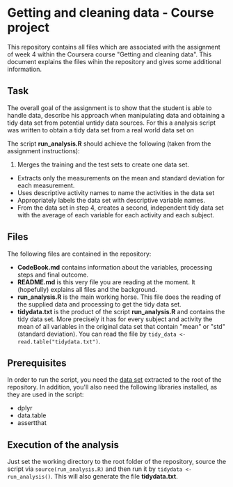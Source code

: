 # Getting and cleaning data - Course project
This repository contains all files which are associated with the assignment of
week 4 within the Coursera course "Getting and cleaning data".
This document explains the files wihin the repository and gives some additional
information.


## Task
The overall goal of the assignment is to show that the student is able to handle data, describe his approach when manipulating data and obtaining a tidy data set from potential untidy data sources. For this a analysis script was written to obtain a tidy data set from a real world data set on 

The script **run_analysis.R** should achieve the following (taken from the assignment instructions):

1. Merges the training and the test sets to create one data set.
* Extracts only the measurements on the mean and standard deviation for each measurement.
* Uses descriptive activity names to name the activities in the data set
* Appropriately labels the data set with descriptive variable names.
* From the data set in step 4, creates a second, independent tidy data set with the average of each variable for each activity and each subject.



## Files
The following files are contained in the repository:

* **CodeBook.md** contains information about the variables, processing steps and final outcome.
* **README.md** is this very file you are reading at the moment. It (hopefully) explains all files and the background.
* **run_analysis.R** is the main working horse. This file does the reading of the supplied data and processing to get the tidy data set.
* **tidydata.txt** is the product of the script **run_analysis.R** and contains the tidy data set. More precisely it has for every subject and activity the mean of all variables in the original data set that contain "mean" or "std" (standard deviation). You can read the file by `tidy_data <- read.table("tidydata.txt")`.


## Prerequisites
In order to run the script, you need the [data set](https://d396qusza40orc.cloudfront.net/getdata%2Fprojectfiles%2FUCI%20HAR%20Dataset.zip) extracted to the root of the repository. In addition, you'll also need the following libraries installed, as they are used in the script:

* dplyr
* data.table
* assertthat


## Execution of the analysis
Just set the working directory to the root folder of the repository, source the script via `source(run_analysis.R)` and then run it by `tidydata <- run_analysis()`. This will also generate the file **tidydata.txt**.
